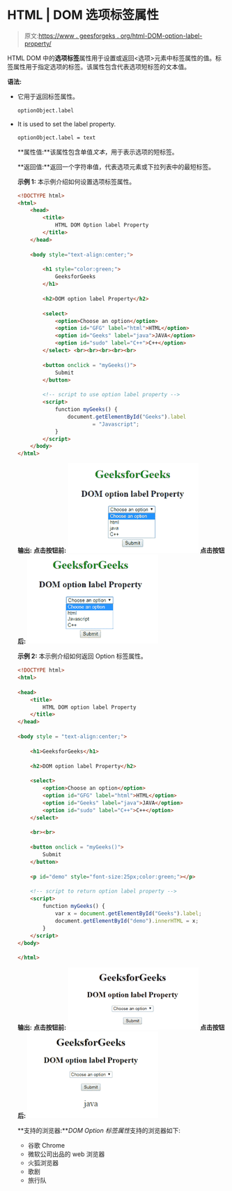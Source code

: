# HTML | DOM 选项标签属性

> 原文:[https://www . geesforgeks . org/html-DOM-option-label-property/](https://www.geeksforgeeks.org/html-dom-option-label-property/)

HTML DOM 中的**选项标签**属性用于设置或返回<选项>元素中标签属性的值。标签属性用于指定选项的标签。该属性包含代表选项短标签的文本值。

**语法:**

*   它用于返回标签属性。

    ```html
    optionObject.label
    ```

*   It is used to set the label property.

    ```html
    optionObject.label = text
    ```

    **属性值:**该属性包含单值*文本*，用于表示选项的短标签。

    **返回值:**返回一个字符串值，代表选项元素或下拉列表中的最短标签。

    **示例 1:** 本示例介绍如何设置选项标签属性。

    ```html
    <!DOCTYPE html> 
    <html> 
        <head> 
            <title>
                HTML DOM Option label Property
            </title>
        </head>

        <body style="text-align:center;"> 

            <h1 style="color:green;">
                GeeksforGeeks
            </h1> 

            <h2>DOM option label Property</h2> 

            <select> 
                <option>Choose an option</option> 
                <option id="GFG" label="html">HTML</option> 
                <option id="Geeks" label="java">JAVA</option> 
                <option id="sudo" label="C++">C++</option> 
            </select> <br><br><br><br><br>

            <button onclick = "myGeeks()">
                Submit
            </button>

            <!-- script to use option label property -->
            <script>
                function myGeeks() {
                    document.getElementById("Geeks").label
                            = "Javascript";             
                }
            </script>
        </body> 
    </html>                                                                          
    ```

    **输出:**
    **点击按钮前:**
    ![](img/12085cf9ea01e3a493d1bd23e5135bbe.png)
    **点击按钮后:**
    ![](img/299d3dac590d73f8d535056f0fddcd1e.png)

    **示例 2:** 本示例介绍如何返回 Option 标签属性。

    ```html
    <!DOCTYPE html>
    <html>

    <head>
        <title>
            HTML DOM option label Property
        </title>
    </head>

    <body style = "text-align:center;">

        <h1>GeeksforGeeks</h1> 

        <h2>DOM option label Property</h2> 

        <select> 
            <option>Choose an option</option> 
            <option id="GFG" label="html">HTML</option> 
            <option id="Geeks" label="java">JAVA</option> 
            <option id="sudo" label="C++">C++</option> 
        </select>

        <br><br>

        <button onclick = "myGeeks()">
            Submit
        </button>

        <p id="demo" style="font-size:25px;color:green;"></p>

        <!-- script to return option label property -->
        <script>
            function myGeeks() {
                var x = document.getElementById("Geeks").label;
                document.getElementById("demo").innerHTML = x;
            }
        </script>
    </body>

    </html>                    
    ```

    **输出:**
    **点击按钮前:**
    ![](img/b2185dd3ce1d60eee7bfb582a023fd43.png)
    **点击按钮后:**
    ![](img/f0242fbe2febbb25cfcc4767b26b59f4.png)

    **支持的浏览器:***DOM Option 标签属性*支持的浏览器如下:

    *   谷歌 Chrome
    *   微软公司出品的 web 浏览器
    *   火狐浏览器
    *   歌剧
    *   旅行队